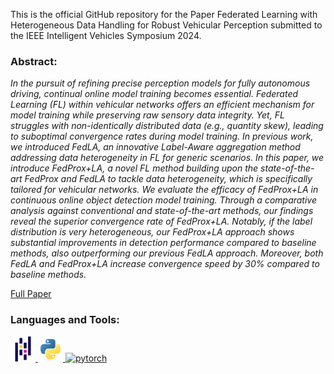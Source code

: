 This is the official GitHub repository for the Paper Federated Learning with Heterogeneous Data Handling for Robust Vehicular Perception submitted to the IEEE Intelligent Vehicles Symposium 2024. 


<h3 align="left">Abstract:</h3>
<i> In the pursuit of refining precise perception models for fully autonomous driving, continual online model training becomes essential. Federated Learning (FL) within vehicular networks offers an efficient mechanism for model training while preserving raw sensory data integrity. Yet, FL struggles with non-identically distributed data (e.g., quantity skew), leading to suboptimal convergence rates during model training. In previous work, we introduced FedLA, an innovative Label-Aware aggregation method addressing data heterogeneity in FL for generic scenarios.
In this paper, we introduce FedProx+LA, a novel FL method building upon the state-of-the-art FedProx and FedLA to tackle data heterogeneity, which is specifically tailored for vehicular networks. We evaluate the efficacy of FedProx+LA in continuous online object detection model training. Through a comparative analysis against conventional and state-of-the-art methods, our findings reveal the superior convergence rate of FedProx+LA. Notably, if the label distribution is very heterogeneous, our FedProx+LA approach shows substantial improvements in detection performance compared to baseline methods, also outperforming our previous FedLA approach. Moreover, both FedLA and FedProx+LA increase convergence speed by 30% compared to baseline methods.</i>


<a href="https://arxiv.org/abs/2405.01108">Full Paper</a>






<h3 align="left">Languages and Tools:</h3>
<p align="left"> <a href="https://pandas.pydata.org/" target="_blank" rel="noreferrer"> <img src="https://raw.githubusercontent.com/devicons/devicon/2ae2a900d2f041da66e950e4d48052658d850630/icons/pandas/pandas-original.svg" alt="pandas" width="40" height="40"/> </a> <a href="https://www.python.org" target="_blank" rel="noreferrer"> <img src="https://raw.githubusercontent.com/devicons/devicon/master/icons/python/python-original.svg" alt="python" width="40" height="40"/> </a> <a href="https://pytorch.org/" target="_blank" rel="noreferrer"> <img src="https://www.vectorlogo.zone/logos/pytorch/pytorch-icon.svg" alt="pytorch" width="40" height="40"/> </a> </p>
